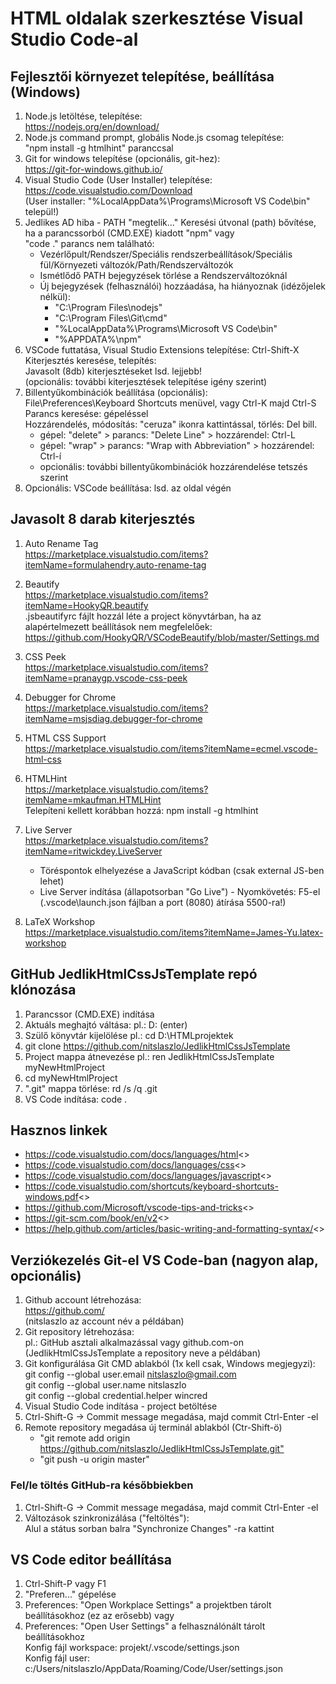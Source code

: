 # HTML oldalak szerkesztése Visual Studio Code-al

## Fejlesztői környezet telepítése, beállítása (Windows)

1. Node.js letöltése, telepítése:  
    <https://nodejs.org/en/download/>
2. Node.js command prompt, globális Node.js csomag telepítése:  
    "npm install -g htmlhint" paranccsal  
3. Git for windows telepítése (opcionális, git-hez):  
    <https://git-for-windows.github.io/>
4. Visual Studio Code (User Installer) telepítése:  
    <https://code.visualstudio.com/Download>  
    (User installer: "%LocalAppData%\Programs\Microsoft VS Code\bin" települ!)
5. Jedlikes AD hiba - PATH "megtelik..."
    Keresési útvonal (path) bővítése, ha a parancssorból (CMD.EXE) kiadott "npm" vagy  
    "code ." parancs nem található:  
    - Vezérlőpult/Rendszer/Speciális rendszerbeállítások/Speciális fül/Környezeti változók/Path/Rendszerváltozók
    - Ismétlődő PATH bejegyzések törlése a Rendszerváltozóknál
    - Új bejegyzések (felhasználói) hozzáadása, ha hiányoznak (idézőjelek nélkül):
      - "C:\Program Files\nodejs\"
      - "C:\Program Files\Git\cmd"
      - "%LocalAppData%\Programs\Microsoft VS Code\bin"
      - "%APPDATA%\npm"
6. VSCode futtatása, Visual Studio Extensions telepítése: Ctrl-Shift-X  
    Kiterjesztés keresése, telepítés:  
    Javasolt (8db) kiterjesztéseket lsd. lejjebb!  
    (opcionális: további kiterjesztések telepítése igény szerint)
7. Billentyűkombinációk beállítása (opcionális):  
    File\Preferences\Keyboard Shortcuts menüvel, vagy Ctrl-K majd Ctrl-S  
    Parancs keresése: gépeléssel  
    Hozzárendelés, módosítás: "ceruza" ikonra kattintással, törlés: Del bill.  
    - gépel: "delete" > parancs: "Delete Line" > hozzárendel: Ctrl-L
    - gépel: "wrap" > parancs: "Wrap with Abbreviation" > hozzárendel: Ctrl-í
    - opcionális: további billentyűkombinációk hozzárendelése tetszés szerint
8. Opcionális: VSCode beállítása: lsd. az oldal végén

## Javasolt 8 darab kiterjesztés

1. Auto Rename Tag  
   <https://marketplace.visualstudio.com/items?itemName=formulahendry.auto-rename-tag>

2. Beautify  
   <https://marketplace.visualstudio.com/items?itemName=HookyQR.beautify>  
   .jsbeautifyrc fájlt hozzál léte a project könyvtárban, ha az alapértelmezett beállítások nem megfelelőek:  
   <https://github.com/HookyQR/VSCodeBeautify/blob/master/Settings.md>

3. CSS Peek  
   <https://marketplace.visualstudio.com/items?itemName=pranaygp.vscode-css-peek>

4. Debugger for Chrome  
   <https://marketplace.visualstudio.com/items?itemName=msjsdiag.debugger-for-chrome>

5. HTML CSS Support  
   <https://marketplace.visualstudio.com/items?itemName=ecmel.vscode-html-css>

6. HTMLHint  
   <https://marketplace.visualstudio.com/items?itemName=mkaufman.HTMLHint>  
    Telepíteni kellett korábban hozzá: npm install -g htmlhint  

7. Live Server  
    <https://marketplace.visualstudio.com/items?itemName=ritwickdey.LiveServer>  
    - Töréspontok elhelyezése a JavaScript kódban (csak external JS-ben lehet)
    - Live Server indítása (állapotsorban "Go Live") - Nyomkövetés: F5-el  
      (.vscode\launch.json fájlban a port (8080) átírása 5500-ra!)

8. LaTeX Workshop  
    <https://marketplace.visualstudio.com/items?itemName=James-Yu.latex-workshop>  

## GitHub JedlikHtmlCssJsTemplate repó klónozása

1. Parancssor (CMD.EXE) indítása
2. Aktuáls meghajtó váltása: pl.: D: (enter)
3. Szülő könyvtár kijelölése pl.: cd D:\HTMLprojektek
4. git clone <https://github.com/nitslaszlo/JedlikHtmlCssJsTemplate>
5. Project mappa átnevezése pl.: ren JedlikHtmlCssJsTemplate myNewHtmlProject
6. cd myNewHtmlProject
7. ".git" mappa törlése: rd /s /q .git
8. VS Code indítása: code .

## Hasznos linkek

- <https://code.visualstudio.com/docs/languages/html><>
- <https://code.visualstudio.com/docs/languages/css><>
- <https://code.visualstudio.com/docs/languages/javascript><>
- <https://code.visualstudio.com/shortcuts/keyboard-shortcuts-windows.pdf><>
- <https://github.com/Microsoft/vscode-tips-and-tricks><>
- <https://git-scm.com/book/en/v2><>
- <https://help.github.com/articles/basic-writing-and-formatting-syntax/><>

## Verziókezelés Git-el VS Code-ban (nagyon alap, opcionális)

1. Github account létrehozása:  
   <https://github.com/>  
   (nitslaszlo az account név a példában)
2. Git repository létrehozása:  
   pl.: GitHub asztali alkalmazással vagy github.com-on  
   (JedlikHtmlCssJsTemplate a repository neve a példában)
3. Git konfigurálása Git CMD ablakból (1x kell csak, Windows megjegyzi):  
   git config --global user.email nitslaszlo@gmail.com  
   git config --global user.name nitslaszlo  
   git config --global credential.helper wincred
4. Visual Studio Code indítása - project betöltése
5. Ctrl-Shift-G -> Commit message megadása, majd commit Ctrl-Enter -el
6. Remote repository megadása új terminál ablakból (Ctr-Shift-ö)
   - "git remote add origin <https://github.com/nitslaszlo/JedlikHtmlCssJsTemplate.git">
   - "git push -u origin master"

### Fel/le töltés GitHub-ra későbbiekben

1. Ctrl-Shift-G -> Commit message megadása, majd commit Ctrl-Enter -el
2. Változások szinkronizálása ("feltöltés"):  
   Alul a státus sorban balra "Synchronize Changes" -ra kattint

## VS Code editor beállítása

1. Ctrl-Shift-P vagy F1
2. "Preferen..." gépelése
3. Preferences: "Open Workplace Settings" a projektben tárolt beállításokhoz (ez az erősebb) vagy
4. Preferences: "Open User Settings" a felhasználónált tárolt beállításokhoz  
   Konfig fájl workspace: projekt/.vscode/settings.json  
   Konfig fájl user: c:/Users/nitslaszlo/AppData/Roaming/Code/User/settings.json
